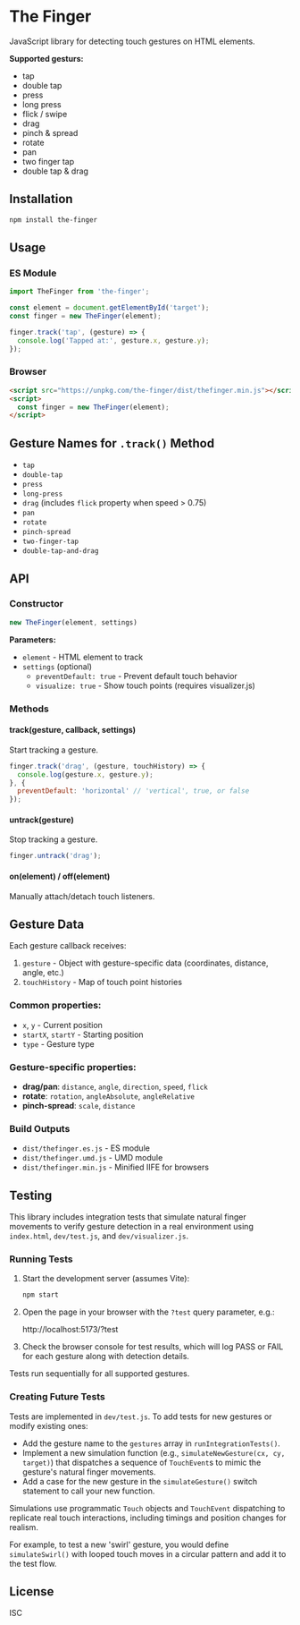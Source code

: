 # The Finger

JavaScript library for detecting touch gestures on HTML elements.

**Supported gesturs:**
- tap
- double tap
- press
- long press
- flick / swipe
- drag
- pinch & spread
- rotate
- pan
- two finger tap
- double tap & drag

## Installation

```bash
npm install the-finger
```

## Usage

### ES Module
```javascript
import TheFinger from 'the-finger';

const element = document.getElementById('target');
const finger = new TheFinger(element);

finger.track('tap', (gesture) => {
  console.log('Tapped at:', gesture.x, gesture.y);
});
```

### Browser
```html
<script src="https://unpkg.com/the-finger/dist/thefinger.min.js"></script>
<script>
  const finger = new TheFinger(element);
</script>
```

## Gesture Names for `.track()` Method

- `tap`
- `double-tap`  
- `press`
- `long-press`
- `drag` (includes `flick` property when speed > 0.75)
- `pan`
- `rotate`
- `pinch-spread`
- `two-finger-tap`
- `double-tap-and-drag`

## API

### Constructor
```javascript
new TheFinger(element, settings)
```

**Parameters:**
- `element` - HTML element to track
- `settings` (optional)
  - `preventDefault: true` - Prevent default touch behavior
  - `visualize: true` - Show touch points (requires visualizer.js)

### Methods

#### track(gesture, callback, settings)
Start tracking a gesture.

```javascript
finger.track('drag', (gesture, touchHistory) => {
  console.log(gesture.x, gesture.y);
}, {
  preventDefault: 'horizontal' // 'vertical', true, or false
});
```

#### untrack(gesture)
Stop tracking a gesture.

```javascript
finger.untrack('drag');
```

#### on(element) / off(element)
Manually attach/detach touch listeners.

## Gesture Data

Each gesture callback receives:
1. `gesture` - Object with gesture-specific data (coordinates, distance, angle, etc.)
2. `touchHistory` - Map of touch point histories

### Common properties:
- `x`, `y` - Current position
- `startX`, `startY` - Starting position  
- `type` - Gesture type

### Gesture-specific properties:
- **drag/pan**: `distance`, `angle`, `direction`, `speed`, `flick`
- **rotate**: `rotation`, `angleAbsolute`, `angleRelative`
- **pinch-spread**: `scale`, `distance`

### Build Outputs
- `dist/thefinger.es.js` - ES module
- `dist/thefinger.umd.js` - UMD module
- `dist/thefinger.min.js` - Minified IIFE for browsers

## Testing

This library includes integration tests that simulate natural finger movements to verify gesture detection in a real environment using `index.html`, `dev/test.js`, and `dev/visualizer.js`.

### Running Tests

1. Start the development server (assumes Vite):

   ```bash
   npm start
   ```

2. Open the page in your browser with the `?test` query parameter, e.g.:

   http://localhost:5173/?test

3. Check the browser console for test results, which will log PASS or FAIL for each gesture along with detection details.

Tests run sequentially for all supported gestures.

### Creating Future Tests

Tests are implemented in `dev/test.js`. To add tests for new gestures or modify existing ones:

- Add the gesture name to the `gestures` array in `runIntegrationTests()`.
- Implement a new simulation function (e.g., `simulateNewGesture(cx, cy, target)`) that dispatches a sequence of `TouchEvent`s to mimic the gesture's natural finger movements.
- Add a case for the new gesture in the `simulateGesture()` switch statement to call your new function.

Simulations use programmatic `Touch` objects and `TouchEvent` dispatching to replicate real touch interactions, including timings and position changes for realism.

For example, to test a new 'swirl' gesture, you would define `simulateSwirl()` with looped touch moves in a circular pattern and add it to the test flow.

## License

ISC